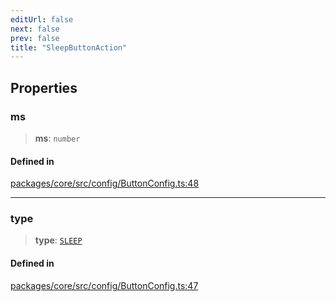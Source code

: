 ```yaml
---
editUrl: false
next: false
prev: false
title: "SleepButtonAction"
---
```


## Properties

### ms

> **ms**: `number`

#### Defined in

[packages/core/src/config/ButtonConfig.ts:48](https://github.com/mProjectsCode/obsidian-meta-bind-plugin/blob/4b16a75fb63dfdb34e3ccf2756a324a84dd8fd85/packages/core/src/config/ButtonConfig.ts#L48)

***

### type

> **type**: [`SLEEP`](/obsidian-meta-bind-plugin-docs/api/enumerations/buttonactiontype/#sleep)

#### Defined in

[packages/core/src/config/ButtonConfig.ts:47](https://github.com/mProjectsCode/obsidian-meta-bind-plugin/blob/4b16a75fb63dfdb34e3ccf2756a324a84dd8fd85/packages/core/src/config/ButtonConfig.ts#L47)
